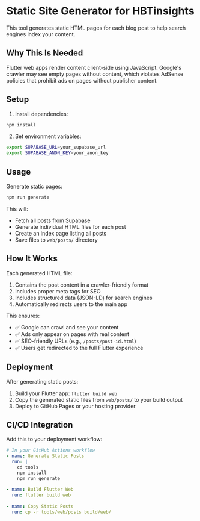 # Static Site Generator for HBTinsights

This tool generates static HTML pages for each blog post to help search engines index your content.

## Why This Is Needed

Flutter web apps render content client-side using JavaScript. Google's crawler may see empty pages without content, which violates AdSense policies that prohibit ads on pages without publisher content.

## Setup

1. Install dependencies:
```bash
npm install
```

2. Set environment variables:
```bash
export SUPABASE_URL=your_supabase_url
export SUPABASE_ANON_KEY=your_anon_key
```

## Usage

Generate static pages:
```bash
npm run generate
```

This will:
- Fetch all posts from Supabase
- Generate individual HTML files for each post
- Create an index page listing all posts
- Save files to `web/posts/` directory

## How It Works

Each generated HTML file:
1. Contains the post content in a crawler-friendly format
2. Includes proper meta tags for SEO
3. Includes structured data (JSON-LD) for search engines
4. Automatically redirects users to the main app

This ensures:
- ✅ Google can crawl and see your content
- ✅ Ads only appear on pages with real content
- ✅ SEO-friendly URLs (e.g., `/posts/post-id.html`)
- ✅ Users get redirected to the full Flutter experience

## Deployment

After generating static posts:
1. Build your Flutter app: `flutter build web`
2. Copy the generated static files from `web/posts/` to your build output
3. Deploy to GitHub Pages or your hosting provider

## CI/CD Integration

Add this to your deployment workflow:

```yaml
# In your GitHub Actions workflow
- name: Generate Static Posts
  run: |
    cd tools
    npm install
    npm run generate
    
- name: Build Flutter Web
  run: flutter build web
  
- name: Copy Static Posts
  run: cp -r tools/web/posts build/web/
```

